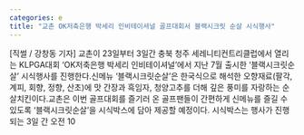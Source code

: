 ```yaml
---
categories: e
title: "교촌 OK저축은행 박세리 인비테이셔널 골프대회서 블랙시크릿 순살 시식행사"
---
```

[직썰 / 강창동 기자] 교촌이 23일부터 3일간 충북 청주 세레니티컨트리클럽에서 열리는 KLPGA대회 ‘OK저축은행 박세리 인비테이셔널’에서 지난 7월 출시한 ‘블랙시크릿순살’ 시식행사를 진행한다.신메뉴 ‘블랙시크릿순살’은 한국식으로 해석한 오향재료(팔각, 계피, 회향, 정향, 산초)에 맛 간장과 흑임자, 청양고추를 더해 깊은 풍미를 자랑하는 순살치킨이다.교촌은 이번 골프대회를 즐기러 온 골프팬들이 간편하게 신메뉴를 즐길 수 있도록 ‘블랙시크릿순살’을 시식박스에 담아 제공할 예정이다. 시식박스는 행사가 진행되는 3일 간 오전 10